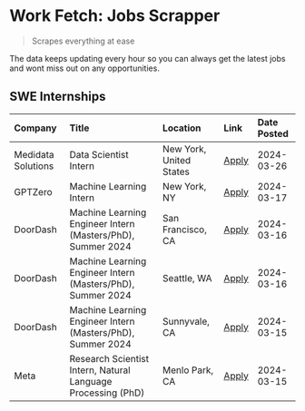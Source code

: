 # Work Fetch: Jobs Scrapper
> Scrapes everything at ease

The data keeps updating every hour so you can always get the latest jobs and wont miss out on any opportunities.

## SWE Internships
<!--START_SECTION:workfetch-->
| Company            | Title                                                        | Location                | Link                                                                                                                                                                                                                                                                     | Date Posted   |
|:-------------------|:-------------------------------------------------------------|:------------------------|:-------------------------------------------------------------------------------------------------------------------------------------------------------------------------------------------------------------------------------------------------------------------------|:--------------|
| Medidata Solutions | Data Scientist Intern                                        | New York, United States | [Apply](https://www.linkedin.com/jobs/view/data-scientist-intern-at-medidata-solutions-3810253704?position=9&pageNum=0&refId=P3AXEnm3r75DtIXRXJbLzQ%3D%3D&trackingId=SumydsfOjXNLWZOXwgNRZQ%3D%3D&trk=public_jobs_jserp-result_search-card)                              | 2024-03-26    |
| GPTZero            | Machine Learning Intern                                      | New York, NY            | [Apply](https://www.linkedin.com/jobs/view/machine-learning-intern-at-gptzero-3860723963?position=8&pageNum=0&refId=P3AXEnm3r75DtIXRXJbLzQ%3D%3D&trackingId=qzoz0a40KRqh7Oug2iqvsA%3D%3D&trk=public_jobs_jserp-result_search-card)                                       | 2024-03-17    |
| DoorDash           | Machine Learning Engineer Intern (Masters/PhD), Summer 2024  | San Francisco, CA       | [Apply](https://www.linkedin.com/jobs/view/machine-learning-engineer-intern-masters-phd-summer-2024-at-doordash-3736457737?position=3&pageNum=0&refId=P3AXEnm3r75DtIXRXJbLzQ%3D%3D&trackingId=bMlE3HF1znmEdPWXagFK%2Fw%3D%3D&trk=public_jobs_jserp-result_search-card)   | 2024-03-16    |
| DoorDash           | Machine Learning Engineer Intern (Masters/PhD), Summer 2024  | Seattle, WA             | [Apply](https://www.linkedin.com/jobs/view/machine-learning-engineer-intern-masters-phd-summer-2024-at-doordash-3736455966?position=4&pageNum=0&refId=P3AXEnm3r75DtIXRXJbLzQ%3D%3D&trackingId=FMlODZ8JtHGYqSysO%2B%2FImw%3D%3D&trk=public_jobs_jserp-result_search-card) | 2024-03-16    |
| DoorDash           | Machine Learning Engineer Intern (Masters/PhD), Summer 2024  | Sunnyvale, CA           | [Apply](https://www.linkedin.com/jobs/view/machine-learning-engineer-intern-masters-phd-summer-2024-at-doordash-3736454973?position=2&pageNum=0&refId=P3AXEnm3r75DtIXRXJbLzQ%3D%3D&trackingId=cGRDEKxMltVv%2B3ympU2MOg%3D%3D&trk=public_jobs_jserp-result_search-card)   | 2024-03-15    |
| Meta               | Research Scientist Intern, Natural Language Processing (PhD) | Menlo Park, CA          | [Apply](https://www.linkedin.com/jobs/view/research-scientist-intern-natural-language-processing-phd-at-meta-3858718375?position=10&pageNum=0&refId=P3AXEnm3r75DtIXRXJbLzQ%3D%3D&trackingId=JtdbPGkA%2BTraYr0bxQ4%2BQQ%3D%3D&trk=public_jobs_jserp-result_search-card)   | 2024-03-15    |
<!--END_SECTION:workfetch-->
